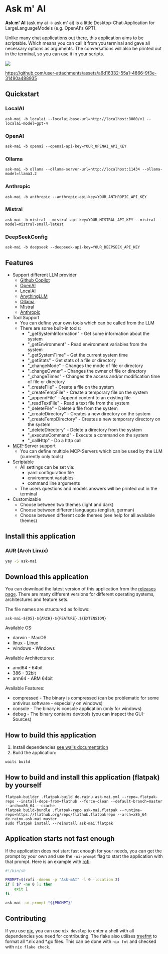 # Ask m' AI

**Ask m' AI** (ask my ai -> ask m' ai) is a little Desktop-Chat-Application for LargeLanguageModels (e.g. OpenAI's GPT).

Unlike many chat applications out there, this application aims to be scriptable. 
Which means you can call it from you terminal and gave all necessary options as arguments. 
The conversations will also be printed out in the terminal, so you can use it in your scripts. 

![](demo.png)

https://github.com/user-attachments/assets/a6d16332-55a1-4866-9f3e-31490a488935

## Quickstart

### LocalAI

```shell
ask-mai -b localai --localai-base-url=http://localhost:8080/v1 --localai-model=gpt-4
```

### OpenAI

```shell
ask-mai -b openai --openai-api-key=YOUR_OPENAI_API_KEY
```

### Ollama

```shell
ask-mai -b ollama --ollama-server-url=http://localhost:11434 --ollama-model=llama3.2
```

### Anthropic

```shell
ask-mai -b anthropic --anthropic-api-key=YOUR_ANTHROPIC_API_KEY
```

### Mistral

```shell
ask-mai -b mistral --mistral-api-key=YOUR_MISTRAL_API_KEY --mistral-model=mistral-small-latest
```

### DeepSeekConfig

```shell
ask-mai -b deepseek --deepseek-api-key=YOUR_DEEPSEEK_API_KEY
```

## Features

* Support different LLM provider
  * [Github Copilot](https://github.com/features/copilot)
  * [OpenAI](https://openai.com)
  * [LocalAI](https://localai.io/)
  * [AnythingLLM](https://anythingllm.com/)
  * [Ollama](https://ollama.com/)
  * [Mistral](https://mistral.ai/)
  * [Anthropic](https://www.anthropic.com/)
* Tool Support
  * You can define your own tools which can be called from the LLM
  * There are some built-in tools:
    * "_getSystemInformation" - Get some information about the system
    * "_getEnvironment" - Read environment variables from the system
    * "_getSystemTime" - Get the current system time
    * "_getStats" - Get stats of a file or directory
    * "_changeMode" - Changes the mode of file or directory
    * "_changeOwner" - Changes the owner of file or directory
    * "_changeTimes" - Changes the access and/or modification time of file or directory
    * "_createFile" - Create a file on the system
    * "_createTempFile" - Create a temporary file on the system
    * "_appendFile" - Append content to an existing file
    * "_readTextFile" - Read a text file from the system
    * "_deleteFile" - Delete a file from the system
    * "_createDirectory" - Creates a new directory on the system
    * "_createTempDirectory" - Creates a new temporary directory on the system
    * "_deleteDirectory" - Delete a directory from the system
    * "_executeCommand" - Execute a command on the system
    * "_callHttp" - Do a http call
* [MCP](https://www.anthropic.com/news/model-context-protocol)-Server support
  * You can define multiple MCP-Servers which can be used by the LLM (currently only tools)
* Scriptable
  * All settings can be set via:
    * yaml configuration file 
    * environment variables
    * command line arguments
  * The users questions and models answers will be printed out in the terminal
* Customizable
  * Choose between two themes (light and dark)
  * Choose between different languages (english, german)
  * Choose between different code themes (see help for all available themes)

## Install this application

### AUR (Arch Linux)

```bash
yay -S ask-mai
```

## Download this application

You can download the latest version of this application from the [releases page](https://github.com/rainu/ask-mai/releases).
There are many different versions for different operating systems, architectures and feature sets.

The file names are structured as follows:
```
ask-mai-${OS}-${ARCH}-${FEATURE}.${EXTENSION}
```

Available OS:
* darwin - MacOS
* linux - Linux
* windows - Windows

Available Architectures:
* amd64 - 64bit
* 386 - 32bit
* arm64 - ARM 64bit

Available Features:
* compressed - The binary is compressed (can be problematic for some antivirus software - especially on windows)
* console - The binary is console application (only for windows)
* debug - The binary contains devtools (you can inspect the GUI-Sources)

## How to build this application

1. Install dependencies [see wails documentation](https://wails.io/docs/gettingstarted/installation)
2. Build the application:
```sh
wails build
```

## How to build and install this application (flatpak) by yourself

```
flatpak-builder .flatpak-build de.rainu.ask-mai.yml --repo=.flatpak-repo --install-deps-from=flathub --force-clean --default-branch=master --arch=x86_64 --ccache
flatpak build-bundle .flatpak-repo ask-mai.flatpak --runtime-repo=https://flathub.org/repo/flathub.flatpakrepo --arch=x86_64 de.rainu.ask-mai master
sudo flatpak install --reinstall ask-mai.flatpak
```

## Application starts not fast enough

If the application does not start fast enough for your needs, you can get the prompt by your own and use the `-ui-prompt` flag to start the application with that prompt. 
Here is an example with [rofi](https://github.com/davatorium/rofi):

```sh
#!/bin/sh

PROMPT=$(rofi -dmenu -p "Ask-mAI" -l 0 -location 2)
if [ $? -ne 0 ]; then
    exit 1
fi

ask-mai -ui-prompt "${PROMPT}"
```

## Contributing

If you use [nix](https://nixos.org/), you can use `nix develop` to enter a shell with all dependencies you need for contributing. The flake also utilises [treefmt](https://github.com/numtide/treefmt-nix) to format all *.nix and *.go files. This can be done with `nix fmt` and checked with `nix flake check`.
